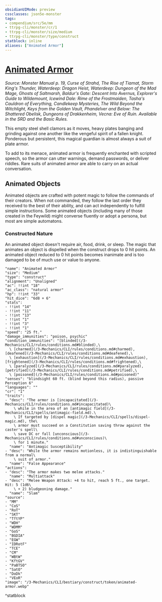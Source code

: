 ```yaml
---
obsidianUIMode: preview
cssclasses: json5e-monster
tags:
- compendium/src/5e/mm
- ttrpg-cli/monster/cr/1
- ttrpg-cli/monster/size/medium
- ttrpg-cli/monster/type/construct
statblock: inline
aliases: ["Animated Armor"]
---
```

# [Animated Armor](3-Mechanics\CLI\bestiary\construct/animated-armor.md)
*Source: Monster Manual p. 19, Curse of Strahd, The Rise of Tiamat, Storm King's Thunder, Waterdeep: Dragon Heist, Waterdeep: Dungeon of the Mad Mage, Ghosts of Saltmarsh, Baldur's Gate: Descent Into Avernus, Explorer's Guide to Wildemount, Icewind Dale: Rime of the Frostmaiden, Tasha's Cauldron of Everything, Candlekeep Mysteries, The Wild Beyond the Witchlight, Keys from the Golden Vault, Phandelver and Below: The Shattered Obelisk, Dungeons of Drakkenheim, Vecna: Eve of Ruin. Available in the SRD and the Basic Rules.*  

This empty steel shell clamors as it moves, heavy plates banging and grinding against one another like the vengeful spirit of a fallen knight. Ponderous but persistent, this magical guardian is almost always a suit of plate armor.

To add to its menace, animated armor is frequently enchanted with scripted speech, so the armor can utter warnings, demand passwords, or deliver riddles. Rare suits of animated armor are able to carry on an actual conversation.

## Animated Objects

Animated objects are crafted with potent magic to follow the commands of their creators. When not commanded, they follow the last order they received to the best of their ability, and can act independently to fulfill simple instructions. Some animated objects (including many of those created in the Feywild) might converse fluently or adopt a persona, but most are simple automatons.

### Constructed Nature

An animated object doesn't require air, food, drink, or sleep. The magic that animates an object is dispelled when the construct drops to 0 hit points. An animated object reduced to 0 hit points becomes inanimate and is too damaged to be of much use or value to anyone.

```statblock
"name": "Animated Armor"
"size": "Medium"
"type": "construct"
"alignment": "Unaligned"
"ac": !!int "18"
"ac_class": "natural armor"
"hp": !!int "33"
"hit_dice": "6d8 + 6"
"stats":
- !!int "14"
- !!int "11"
- !!int "13"
- !!int "1"
- !!int "3"
- !!int "1"
"speed": "25 ft."
"damage_immunities": "poison, psychic"
"condition_immunities": "[blinded](/3-Mechanics/CLI/rules/conditions.md#blinded),\
  \ [charmed](/3-Mechanics/CLI/rules/conditions.md#charmed), [deafened](/3-Mechanics/CLI/rules/conditions.md#deafened),\
  \ [exhaustion](/3-Mechanics/CLI/rules/conditions.md#exhaustion), [frightened](/3-Mechanics/CLI/rules/conditions.md#frightened),\
  \ [paralyzed](/3-Mechanics/CLI/rules/conditions.md#paralyzed), [petrified](/3-Mechanics/CLI/rules/conditions.md#petrified),\
  \ [poisoned](/3-Mechanics/CLI/rules/conditions.md#poisoned)"
"senses": "blindsight 60 ft. (blind beyond this radius), passive Perception 6"
"languages": ""
"cr": "1"
"traits":
- "desc": "The armor is [incapacitated](/3-Mechanics/CLI/rules/conditions.md#incapacitated)\
    \ while in the area of an [antimagic field](/3-Mechanics/CLI/spells/antimagic-field.md).\
    \ If targeted by [dispel magic](/3-Mechanics/CLI/spells/dispel-magic.md), the\
    \ armor must succeed on a Constitution saving throw against the caster's spell\
    \ save DC or fall [unconscious](/3-Mechanics/CLI/rules/conditions.md#unconscious)\
    \ for 1 minute."
  "name": "Antimagic Susceptibility"
- "desc": "While the armor remains motionless, it is indistinguishable from a normal\
    \ suit of armor."
  "name": "False Appearance"
"actions":
- "desc": "The armor makes two melee attacks."
  "name": "Multiattack"
- "desc": "Melee Weapon Attack: +4 to hit, reach 5 ft., one target. Hit: 5 (1d6\
    \ + 2) bludgeoning damage."
  "name": "Slam"
"source":
- "MM"
- "CoS"
- "RoT"
- "SKT"
- "TftYP"
- "WDH"
- "WDMM"
- "GoS"
- "BGDIA"
- "EGW"
- "IDRotF"
- "TCE"
- "CM"
- "WBtW"
- "KftGV"
- "PaBTSO"
- "SatO"
- "DoDk"
- "VEoR"
"image": "/3-Mechanics/CLI/bestiary/construct/token/animated-armor.webp"
```
^statblock